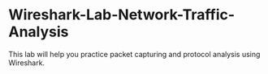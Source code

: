 # Wireshark-Lab-Network-Traffic-Analysis
This lab will help you practice packet capturing and protocol analysis using Wireshark.
